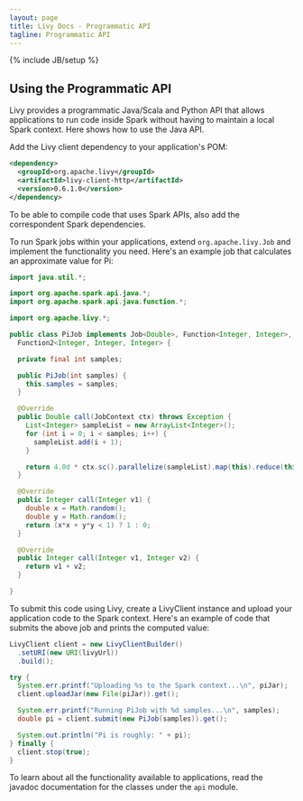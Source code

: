 ```yaml
---
layout: page
title: Livy Docs - Programmatic API
tagline: Programmatic API
---
```

<!--
{% comment %}
Licensed to the Apache Software Foundation (ASF) under one or more
contributor license agreements.  See the NOTICE file distributed with
this work for additional information regarding copyright ownership.
The ASF licenses this file to you under the Apache License, Version 2.0
(the "License"); you may not use this file except in compliance with
the License.  You may obtain a copy of the License at

http://www.apache.org/licenses/LICENSE-2.0

Unless required by applicable law or agreed to in writing, software
distributed under the License is distributed on an "AS IS" BASIS,
WITHOUT WARRANTIES OR CONDITIONS OF ANY KIND, either express or implied.
See the License for the specific language governing permissions and
limitations under the License.
{% endcomment %}
-->

{% include JB/setup %}

## Using the Programmatic API

Livy provides a programmatic Java/Scala and Python API that allows applications to run code inside
Spark without having to maintain a local Spark context. Here shows how to use the Java API.

Add the Livy client dependency to your application's POM:

```xml
<dependency>
  <groupId>org.apache.livy</groupId>
  <artifactId>livy-client-http</artifactId>
  <version>0.6.1.0</version>
</dependency>
```

To be able to compile code that uses Spark APIs, also add the correspondent Spark dependencies.

To run Spark jobs within your applications, extend ``org.apache.livy.Job`` and implement
the functionality you need. Here's an example job that calculates an approximate value for Pi:

```java
import java.util.*;

import org.apache.spark.api.java.*;
import org.apache.spark.api.java.function.*;

import org.apache.livy.*;

public class PiJob implements Job<Double>, Function<Integer, Integer>,
  Function2<Integer, Integer, Integer> {

  private final int samples;

  public PiJob(int samples) {
    this.samples = samples;
  }

  @Override
  public Double call(JobContext ctx) throws Exception {
    List<Integer> sampleList = new ArrayList<Integer>();
    for (int i = 0; i < samples; i++) {
      sampleList.add(i + 1);
    }

    return 4.0d * ctx.sc().parallelize(sampleList).map(this).reduce(this) / samples;
  }

  @Override
  public Integer call(Integer v1) {
    double x = Math.random();
    double y = Math.random();
    return (x*x + y*y < 1) ? 1 : 0;
  }

  @Override
  public Integer call(Integer v1, Integer v2) {
    return v1 + v2;
  }

}
```

To submit this code using Livy, create a LivyClient instance and upload your application code to
the Spark context. Here's an example of code that submits the above job and prints the computed
value:

```java
LivyClient client = new LivyClientBuilder()
  .setURI(new URI(livyUrl))
  .build();

try {
  System.err.printf("Uploading %s to the Spark context...\n", piJar);
  client.uploadJar(new File(piJar)).get();

  System.err.printf("Running PiJob with %d samples...\n", samples);
  double pi = client.submit(new PiJob(samples)).get();

  System.out.println("Pi is roughly: " + pi);
} finally {
  client.stop(true);
}
```

To learn about all the functionality available to applications, read the javadoc documentation for
the classes under the ``api`` module.
